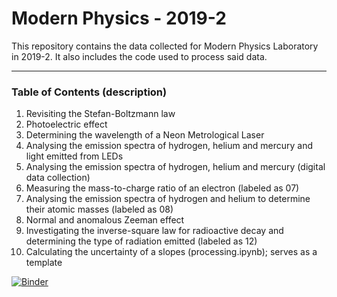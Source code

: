 # Modern Physics - 2019-2
This repository contains the data collected for Modern Physics Laboratory in 2019-2. It also includes the code used to process said data.
***
### Table of Contents (description)
1. Revisiting the Stefan-Boltzmann law
2. Photoelectric effect
3. Determining the wavelength of a Neon Metrological Laser
4. Analysing the emission spectra of hydrogen, helium and mercury and light emitted from LEDs
5. Analysing the emission spectra of hydrogen, helium and mercury (digital data collection)
6. Measuring the mass-to-charge ratio of an electron (labeled as 07)
7. Analysing the emission spectra of hydrogen and helium to determine their atomic masses (labeled as 08)
8. Normal and anomalous Zeeman effect
9. Investigating the inverse-square law for radioactive decay and determining the type of radiation emitted (labeled as 12)
10. Calculating the uncertainty of a slopes (processing.ipynb); serves as a template


[![Binder](https://mybinder.org/badge_logo.svg)](https://mybinder.org/v2/gh/DanielDoradoPhys/modern_physics_20192/master)
